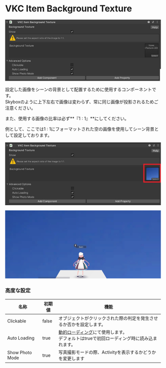 # VKC Item Background Texture

![HEOBackgroundTexture_1](img/HEOBackgroundTexture_1.jpg)

設定した画像をシーンの背景として配置するために使用するコンポーネントです。<br>
Skyboxのように上下左右で画像は変わらず、常に同じ画像が投影されるためご注意ください。

また、使用する画像の比率は必ず**『1 : 1』**にしてください。

例として、ここでは1 : 1にフォーマットされた空の画像を使用してシーン背景として設定しております。

![HEOBackgroundTexture_2](img/HEOBackgroundTexture_2.jpg)

![HEOBackgroundTexture_3](img/HEOBackgroundTexture_3.jpg)

### 高度な設定

| 名称 | 初期値 | 機能 |
| ---- | ---- | ---- |
| Clickable | false | オブジェクトがクリックされた際の判定を発生させるか否かを設定します。 |
| Auto Loading | true | [動的ローディング](VKCItemField.md)にて使用します。<br> デフォルトはtrueで初回ローディング時に読み込まれます。 |
| Show Photo Mode | true | 写真撮影モードの際、Activityを表示するかどうかを変更します |
